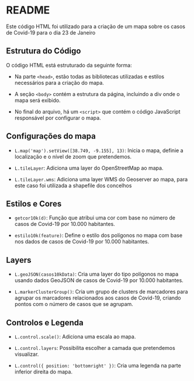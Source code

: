 # README

Este código HTML foi utilizado para a criação de um mapa sobre os casos de Covid-19 para o dia 23 de Janeiro

## Estrutura do Código

O código HTML está estruturado da seguinte forma:

- Na parte `<head>`, estão todas  as bibliotecas utilizadas e estilos necessários para a criação do mapa.

- A seção `<body>` contém a estrutura da página, incluindo a div onde o mapa será exibido.

- No final do arquivo, há um `<script>` que contém o código JavaScript responsável por configurar o mapa.

## Configurações do mapa

- `L.map('map').setView([38.749, -9.155], 13)`: Inicia o mapa, definie a localização e o nível de zoom que pretendemos.

- `L.tileLayer`: Adiciona uma layer  do OpenStreetMap ao mapa.

- `L.tileLayer.wms`: Adiciona uma layer WMS do Geoserver ao mapa, para este caso foi utilizada a shapefile dos concelhos

## Estilos e Cores

- `getcor10k(d)`: Função que atribui uma cor com base no número de casos de Covid-19 por 10.000 habitantes.

- `estilo10k(feature)`: Define o estilo dos polígonos no mapa com base nos dados de casos de Covid-19 por 10.000 habitantes.

## Layers

- `L.geoJSON(casos10kData)`: Cria uma layer do tipo polígonos no mapa usando dados GeoJSON de casos de Covid-19 por 10.000 habitantes.

- `L.markerClusterGroup()`: Cria um grupo de clusters de marcadores para agrupar os marcadores relacionados aos casos de Covid-19, criando pontos com o número de casos que se agrupam.

## Controlos e Legenda

- `L.control.scale()`: Adiciona uma escala ao mapa.

- `L.control.layers`: Possibilita escolher a camada que pretendemos visualizar.

- `L.control({ position: 'bottomright' })`: Cria uma legenda na parte inferior direita do mapa.




